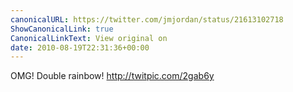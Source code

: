 ```yaml
---
canonicalURL: https://twitter.com/jmjordan/status/21613102718
ShowCanonicalLink: true
CanonicalLinkText: View original on
date: 2010-08-19T22:31:36+00:00
---
```

OMG! Double rainbow! http://twitpic.com/2gab6y